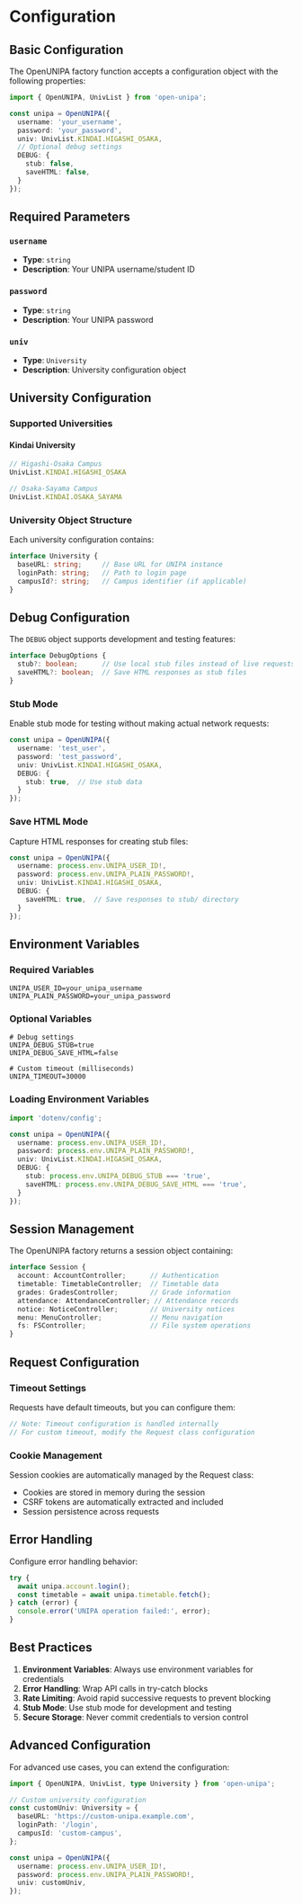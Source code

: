 # Configuration

## Basic Configuration

The OpenUNIPA factory function accepts a configuration object with the following properties:

```typescript
import { OpenUNIPA, UnivList } from 'open-unipa';

const unipa = OpenUNIPA({
  username: 'your_username',
  password: 'your_password',
  univ: UnivList.KINDAI.HIGASHI_OSAKA,
  // Optional debug settings
  DEBUG: {
    stub: false,
    saveHTML: false,
  }
});
```

## Required Parameters

### `username`
- **Type**: `string`
- **Description**: Your UNIPA username/student ID

### `password`
- **Type**: `string`
- **Description**: Your UNIPA password

### `univ`
- **Type**: `University`
- **Description**: University configuration object

## University Configuration

### Supported Universities

#### Kindai University

```typescript
// Higashi-Osaka Campus
UnivList.KINDAI.HIGASHI_OSAKA

// Osaka-Sayama Campus
UnivList.KINDAI.OSAKA_SAYAMA
```

### University Object Structure

Each university configuration contains:

```typescript
interface University {
  baseURL: string;     // Base URL for UNIPA instance
  loginPath: string;   // Path to login page
  campusId?: string;   // Campus identifier (if applicable)
}
```

## Debug Configuration

The `DEBUG` object supports development and testing features:

```typescript
interface DebugOptions {
  stub?: boolean;      // Use local stub files instead of live requests
  saveHTML?: boolean;  // Save HTML responses as stub files
}
```

### Stub Mode

Enable stub mode for testing without making actual network requests:

```typescript
const unipa = OpenUNIPA({
  username: 'test_user',
  password: 'test_password',
  univ: UnivList.KINDAI.HIGASHI_OSAKA,
  DEBUG: {
    stub: true,  // Use stub data
  }
});
```

### Save HTML Mode

Capture HTML responses for creating stub files:

```typescript
const unipa = OpenUNIPA({
  username: process.env.UNIPA_USER_ID!,
  password: process.env.UNIPA_PLAIN_PASSWORD!,
  univ: UnivList.KINDAI.HIGASHI_OSAKA,
  DEBUG: {
    saveHTML: true,  // Save responses to stub/ directory
  }
});
```

## Environment Variables

### Required Variables

```env
UNIPA_USER_ID=your_unipa_username
UNIPA_PLAIN_PASSWORD=your_unipa_password
```

### Optional Variables

```env
# Debug settings
UNIPA_DEBUG_STUB=true
UNIPA_DEBUG_SAVE_HTML=false

# Custom timeout (milliseconds)
UNIPA_TIMEOUT=30000
```

### Loading Environment Variables

```typescript
import 'dotenv/config';

const unipa = OpenUNIPA({
  username: process.env.UNIPA_USER_ID!,
  password: process.env.UNIPA_PLAIN_PASSWORD!,
  univ: UnivList.KINDAI.HIGASHI_OSAKA,
  DEBUG: {
    stub: process.env.UNIPA_DEBUG_STUB === 'true',
    saveHTML: process.env.UNIPA_DEBUG_SAVE_HTML === 'true',
  }
});
```

## Session Management

The OpenUNIPA factory returns a session object containing:

```typescript
interface Session {
  account: AccountController;      // Authentication
  timetable: TimetableController;  // Timetable data
  grades: GradesController;        // Grade information
  attendance: AttendanceController; // Attendance records
  notice: NoticeController;        // University notices
  menu: MenuController;            // Menu navigation
  fs: FSController;                // File system operations
}
```

## Request Configuration

### Timeout Settings

Requests have default timeouts, but you can configure them:

```typescript
// Note: Timeout configuration is handled internally
// For custom timeout, modify the Request class configuration
```

### Cookie Management

Session cookies are automatically managed by the Request class:

- Cookies are stored in memory during the session
- CSRF tokens are automatically extracted and included
- Session persistence across requests

## Error Handling

Configure error handling behavior:

```typescript
try {
  await unipa.account.login();
  const timetable = await unipa.timetable.fetch();
} catch (error) {
  console.error('UNIPA operation failed:', error);
}
```

## Best Practices

1. **Environment Variables**: Always use environment variables for credentials
2. **Error Handling**: Wrap API calls in try-catch blocks
3. **Rate Limiting**: Avoid rapid successive requests to prevent blocking
4. **Stub Mode**: Use stub mode for development and testing
5. **Secure Storage**: Never commit credentials to version control

## Advanced Configuration

For advanced use cases, you can extend the configuration:

```typescript
import { OpenUNIPA, UnivList, type University } from 'open-unipa';

// Custom university configuration
const customUniv: University = {
  baseURL: 'https://custom-unipa.example.com',
  loginPath: '/login',
  campusId: 'custom-campus',
};

const unipa = OpenUNIPA({
  username: process.env.UNIPA_USER_ID!,
  password: process.env.UNIPA_PLAIN_PASSWORD!,
  univ: customUniv,
});
```